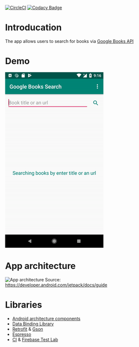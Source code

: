 [![CircleCI](https://circleci.com/gh/thuongleit/Google-Books-Search/tree/master.svg?style=shield)](https://circleci.com/gh/thuongleit/Google-Books-Search/tree/master)
[![Codacy Badge](https://api.codacy.com/project/badge/Grade/3873bdcd246a48d7ab774cae45629537)](https://www.codacy.com/app/thuongleit/Google-Books-Search?utm_source=github.com&amp;utm_medium=referral&amp;utm_content=thuongleit/Google-Books-Search&amp;utm_campaign=Badge_Grade)

# Introducation
The app allows users to search for books via [Google Books API](https://developers.google.com/books/)

# Demo

![App Demo](/screenshoots/demo.gif)

# App architecture

![App architecture](https://developer.android.com/topic/libraries/architecture/images/final-architecture.png)
Source: https://developer.android.com/jetpack/docs/guide

# Libraries

- [Android architecture components](https://developer.android.com/jetpack/arch/)
- [Data Binding Library](https://developer.android.com/topic/libraries/data-binding/)
- [Retrofit](https://github.com/square/retrofit) & [Gson](https://github.com/google/gson)
- [Espresso](https://developer.android.com/training/testing/espresso/)
- [CI](https://circleci.com) & [Firebase Test Lab](https://firebase.google.com/products/test-lab/)

